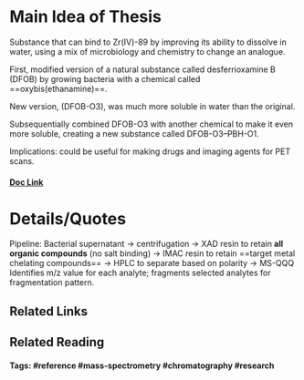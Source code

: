 # Main Idea of Thesis

Substance that can bind to Zr(IV)-89 by improving its ability to dissolve in water, using a mix of microbiology and chemistry to change an analogue. 

First, modified version of a natural substance called desferrioxamine B (DFOB) by growing bacteria with a chemical called ==oxybis(ethanamine)==. 

New version, (DFOB-O3), was much more soluble in water than the original. 

Subsequentially combined DFOB-O3 with another chemical to make it even more soluble, creating a new substance called DFOB-O3–PBH-O1.

Implications: could be useful for making drugs and imaging agents for PET scans.

#### [Doc Link](Exploiting%20the%20biosynthetic%20machinery%20of%20Streptomyces%20pilosus%20to%20engineer%20a%20water-soluble%20zirconium(iv)%20chelator.pdf)

# Details/Quotes

Pipeline:
Bacterial supernatant -> centrifugation -> XAD resin to retain **all organic compounds** (no salt binding) -> IMAC resin to retain ==target metal chelating compounds== -> HPLC to separate based on polarity -> MS-QQQ Identifies m/z value for each analyte; fragments selected analytes for fragmentation pattern.

## Related Links

## Related Reading



#### Tags: #reference #mass-spectrometry #chromatography #research